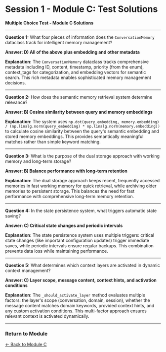 # Session 1 - Module C: Test Solutions

**Multiple Choice Test - Module C Solutions**

---

**Question 1:** What four pieces of information does the `ConversationMemory` dataclass track for intelligent memory management?

**Answer: D) All of the above plus embedding and other metadata**

**Explanation:** The `ConversationMemory` dataclass tracks comprehensive metadata including ID, content, timestamp, priority (from the enum), context_tags for categorization, and embedding vectors for semantic search. This rich metadata enables sophisticated memory management decisions.

---

**Question 2:** How does the semantic memory retrieval system determine relevance?

**Answer: B) Cosine similarity between query and memory embeddings**

**Explanation:** The system uses `np.dot(query_embedding, memory.embedding) / (np.linalg.norm(query_embedding) * np.linalg.norm(memory.embedding))` to calculate cosine similarity between the query's semantic embedding and stored memory embeddings. This provides semantically meaningful matches rather than simple keyword matching.

---

**Question 3:** What is the purpose of the dual storage approach with working memory and long-term storage?

**Answer: B) Balance performance with long-term retention**

**Explanation:** The dual storage approach keeps recent, frequently accessed memories in fast working memory for quick retrieval, while archiving older memories to persistent storage. This balances the need for fast performance with comprehensive long-term memory retention.

---

**Question 4:** In the state persistence system, what triggers automatic state saving?

**Answer: C) Critical state changes and periodic intervals**

**Explanation:** The state persistence system uses multiple triggers: critical state changes (like important configuration updates) trigger immediate saves, while periodic intervals ensure regular backups. This combination prevents data loss while maintaining performance.

---

**Question 5:** What determines which context layers are activated in dynamic context management?

**Answer: C) Layer scope, message content, context hints, and activation conditions**

**Explanation:** The `_should_activate_layer` method evaluates multiple factors: the layer's scope (conversation, domain, session), whether the message content matches domain keywords, provided context hints, and any custom activation conditions. This multi-factor approach ensures relevant context is activated dynamically.

---

### Return to Module
[← Back to Module C](Session1_ModuleC_Complex_State_Management.md)